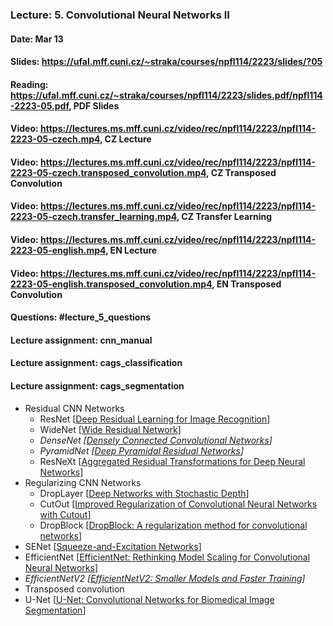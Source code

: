 ### Lecture: 5. Convolutional Neural Networks II
#### Date: Mar 13
#### Slides: https://ufal.mff.cuni.cz/~straka/courses/npfl114/2223/slides/?05
#### Reading: https://ufal.mff.cuni.cz/~straka/courses/npfl114/2223/slides.pdf/npfl114-2223-05.pdf, PDF Slides
#### Video: https://lectures.ms.mff.cuni.cz/video/rec/npfl114/2223/npfl114-2223-05-czech.mp4, CZ Lecture
#### Video: https://lectures.ms.mff.cuni.cz/video/rec/npfl114/2223/npfl114-2223-05-czech.transposed_convolution.mp4, CZ Transposed Convolution
#### Video: https://lectures.ms.mff.cuni.cz/video/rec/npfl114/2223/npfl114-2223-05-czech.transfer_learning.mp4, CZ Transfer Learning
#### Video: https://lectures.ms.mff.cuni.cz/video/rec/npfl114/2223/npfl114-2223-05-english.mp4, EN Lecture
#### Video: https://lectures.ms.mff.cuni.cz/video/rec/npfl114/2223/npfl114-2223-05-english.transposed_convolution.mp4, EN Transposed Convolution
#### Questions: #lecture_5_questions
#### Lecture assignment: cnn_manual
#### Lecture assignment: cags_classification
#### Lecture assignment: cags_segmentation

- Residual CNN Networks
  - ResNet [[Deep Residual Learning for Image Recognition](https://arxiv.org/abs/1512.03385)]
  - WideNet [[Wide Residual Network](https://arxiv.org/abs/1605.07146)]
  - _DenseNet [[Densely Connected Convolutional Networks](https://arxiv.org/abs/1608.06993)]_
  - _PyramidNet [[Deep Pyramidal Residual Networks](https://arxiv.org/abs/1610.02915)]_
  - ResNeXt [[Aggregated Residual Transformations for Deep Neural Networks](https://arxiv.org/abs/1611.05431)]
- Regularizing CNN Networks
  - DropLayer [[Deep Networks with Stochastic Depth](https://arxiv.org/abs/1603.09382)]
  - CutOut [[Improved Regularization of Convolutional Neural Networks with Cutout](https://arxiv.org/abs/1708.04552)]
  - DropBlock [[DropBlock: A regularization method for convolutional networks](https://arxiv.org/abs/1810.12890)]
- SENet [[Squeeze-and-Excitation Networks](https://arxiv.org/abs/1709.01507)]
- EfficientNet [[EfficientNet: Rethinking Model Scaling for Convolutional Neural Networks](https://arxiv.org/abs/1905.11946)]
- _EfficientNetV2 [[EfficientNetV2: Smaller Models and Faster Training](https://arxiv.org/abs/2104.00298)]_
- Transposed convolution
- U-Net [[U-Net: Convolutional Networks for Biomedical Image Segmentation](https://arxiv.org/abs/1505.04597)]
